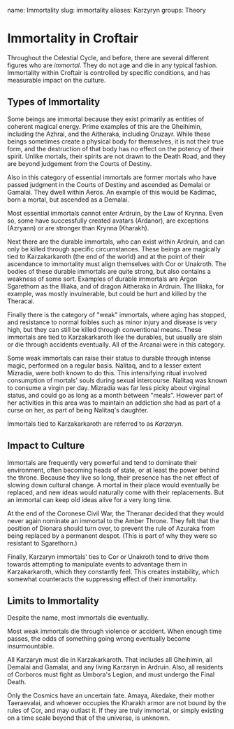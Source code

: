 name: Immortality
slug: immortality
aliases:
    Karzyryn
groups:
    Theory

# Immortality in Croftair 

Throughout the Celestial Cycle, and before, there are several different figures who are *immortal*. They do not age and die in any typical fashion. Immortality within Croftair is controlled by specific conditions, and has measurable impact on the culture.

## Types of Immortality 

Some beings are immortal because they exist primarily as entities of coherent magical energy. Prime examples of this are the Gheihimin, including the Azhrai, and the Aitheraka, including Oruzayr. While these beings sometimes create a physical body for themselves, it is not their true form, and the destruction of that body has no effect on the potency of their spirit. Unlike mortals, their spirits are not drawn to the Death Road, and they are beyond judgement from the Courts of Destiny.

Also in this category of essential immortals are former mortals who have passed judgment in the Courts of Destiny and ascended as Demalai or Gamalai. They dwell within Aeros. An example of this would be Kadimac, born a mortal, but ascended as a Demalai.

Most essential immortals cannot enter Ardruin, by the Law of Krynna. Even so, some have successfully created avatars (Ardanor), are exceptions (Azryann) or are stronger than Krynna (Kharakh).

Next there are the durable immortals, who can exist within Ardruin, and can only be killed through specific circumstances. These beings are magically tied to Karzakarkaroth (the end of the world) and at the point of their ascendance to immortality must align themselves with Cor or Unakroth. The bodies of these durable immortals are quite strong, but also contains a weakness of some sort. Examples of durable immortals are Argon Sgarethorn as the Illiaka, and of dragon Aitheraka in Ardruin. The Illiaka, for example, was mostly invulnerable, but could be hurt and killed by the Theracai.

Finally there is the category of "weak" immortals, where aging has stopped, and resistance to normal foibles such as minor injury and disease is very high, but they can still be killed through conventional means. These immortals are tied to Karzakarkaroth like the durables, but usually are slain or die through accidents eventually. All of the Arcanai were in this category.

Some weak immortals can raise their status to durable through intense magic, performed on a regular basis. Nalitaq, and to a lesser extent Mizradia, were both known to do this. This intensifying ritual involved consumption of mortals' souls during sexual intercourse. Nalitaq was known to consume a virgin per day. Mizradia was far less picky about virginal status, and could go as long as a month between "meals". However part of her activities in this area was to maintain an addiction she had as part of a curse on her, as part of being Nalitaq's daughter.

Immortals tied to Karzakarkaroth are referred to as *Karzaryn*.

## Impact to Culture 

Immortals are frequently very powerful and tend to dominate their environment, often becoming heads of state, or at least the power behind the throne. Because they live so long, their presence has the net effect of slowing down cultural change. A mortal in their place would eventually be replaced, and new ideas would naturally come with their replacements. But an immortal can keep old ideas alive for a very long time.

At the end of the Coronese Civil War, the Theranar decided that they would never again nominate an immortal to the Amber Throne. They felt that the position of Dionara should turn over, to prevent the rule of Azuraka from being replaced by a permanent despot. (This is part of why they were so resistant to Sgarethorn.)

Finally, Karzaryn immortals' ties to Cor or Unakroth tend to drive them towards attempting to manipulate events to advantage them in Karzakarkaroth, which they constantly feel. This creates instability, which somewhat counteracts the suppressing effect of their immortality.

## Limits to Immortality 

Despite the name, most immortals die eventually.

Most weak immortals die through violence or accident. When enough time passes, the odds of something going wrong eventually become insurmountable.

All Karzaryn must die in Karzakarkaroth. That includes all Gheihimin, all Demalai and Gamalai, and any living Karzaryn in Ardruin. Also, all residents of Corboros must fight as Umbora's Legion, and must undergo the Final Death.

Only the Cosmics have an uncertain fate. Amaya, Akedake, their mother Taeraevalai, and whoever occupies the Kharakh armor are not bound by the rules of Cor, and may outlast it. If they are truly immortal, or simply existing on a time scale beyond that of the universe, is unknown.
